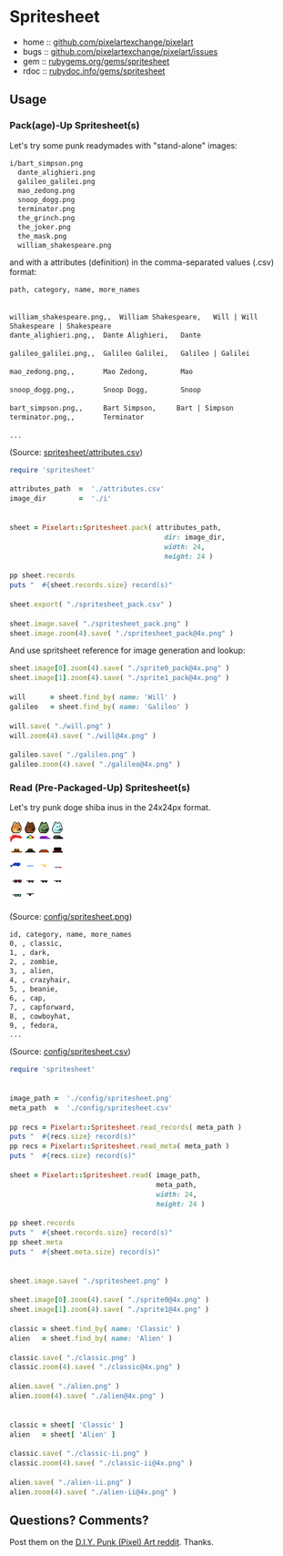 # Spritesheet



* home  :: [github.com/pixelartexchange/pixelart](https://github.com/pixelartexchange/pixelart)
* bugs  :: [github.com/pixelartexchange/pixelart/issues](https://github.com/pixelartexchange/pixelart/issues)
* gem   :: [rubygems.org/gems/spritesheet](https://rubygems.org/gems/spritesheet)
* rdoc  :: [rubydoc.info/gems/spritesheet](http://rubydoc.info/gems/spritesheet)




##  Usage

### Pack(age)-Up Spritesheet(s)


Let's try some punk readymades
with "stand-alone" images:

```
i/bart_simpson.png
  dante_alighieri.png
  galileo_galilei.png
  mao_zedong.png
  snoop_dogg.png
  terminator.png
  the_grinch.png
  the_joker.png
  the_mask.png
  william_shakespeare.png
```

and with a attributes (definition) in the comma-separated values (.csv) format:

```
path, category, name, more_names


william_shakespeare.png,,  William Shakespeare,   Will | Will Shakespeare | Shakespeare
dante_alighieri.png,,  Dante Alighieri,   Dante

galileo_galilei.png,,  Galileo Galilei,   Galileo | Galilei

mao_zedong.png,,       Mao Zedong,        Mao

snoop_dogg.png,,       Snoop Dogg,        Snoop

bart_simpson.png,,     Bart Simpson,     Bart | Simpson
terminator.png,,       Terminator

...
```

(Source: [spritesheet/attributes.csv](sandbox/spritesheet/attributes.csv))




``` ruby
require 'spritesheet'

attributes_path  =  './attributes.csv'
image_dir        =  './i'


sheet = Pixelart::Spritesheet.pack( attributes_path,
                                      dir: image_dir,
                                      width: 24,
                                      height: 24 )

pp sheet.records
puts "  #{sheet.records.size} record(s)"

sheet.export( "./spritesheet_pack.csv" )

sheet.image.save( "./spritesheet_pack.png" )
sheet.image.zoom(4).save( "./spritesheet_pack@4x.png" )
```



And use spritsheet reference
for image generation and lookup:

``` ruby
sheet.image[0].zoom(4).save( "./sprite0_pack@4x.png" )
sheet.image[1].zoom(4).save( "./sprite1_pack@4x.png" )

will      = sheet.find_by( name: 'Will' )
galileo   = sheet.find_by( name: 'Galileo' )

will.save( "./will.png" )
will.zoom(4).save( "./will@4x.png" )

galileo.save( "./galileo.png" )
galileo.zoom(4).save( "./galileo@4x.png" )
```



### Read (Pre-Packaged-Up) Spritesheet(s)

Let's try punk doge shiba inus in the 24x24px format.

![](sandbox/config/spritesheet.png)

(Source: [config/spritesheet.png](sandbox/config/spritesheet.png))

```
id, category, name, more_names
0, , classic,
1, , dark,
2, , zombie,
3, , alien,
4, , crazyhair,
5, , beanie,
6, , cap,
7, , capforward,
8, , cowboyhat,
9, , fedora,
...
```

(Source: [config/spritesheet.csv](sandbox/config/spritesheet.png))


``` ruby
require 'spritesheet'


image_path =  './config/spritesheet.png'
meta_path  =  './config/spritesheet.csv'

pp recs = Pixelart::Spritesheet.read_records( meta_path )
puts "  #{recs.size} record(s)"
pp recs = Pixelart::Spritesheet.read_meta( meta_path )
puts "  #{recs.size} record(s)"

sheet = Pixelart::Spritesheet.read( image_path,
                                    meta_path,
                                    width: 24,
                                    height: 24 )

pp sheet.records
puts "  #{sheet.records.size} record(s)"
pp sheet.meta
puts "  #{sheet.meta.size} record(s)"


sheet.image.save( "./spritesheet.png" )

sheet.image[0].zoom(4).save( "./sprite0@4x.png" )
sheet.image[1].zoom(4).save( "./sprite1@4x.png" )

classic = sheet.find_by( name: 'Classic' )
alien   = sheet.find_by( name: 'Alien' )

classic.save( "./classic.png" )
classic.zoom(4).save( "./classic@4x.png" )

alien.save( "./alien.png" )
alien.zoom(4).save( "./alien@4x.png" )


classic = sheet[ 'Classic' ]
alien   = sheet[ 'Alien' ]

classic.save( "./classic-ii.png" )
classic.zoom(4).save( "./classic-ii@4x.png" )

alien.save( "./alien-ii.png" )
alien.zoom(4).save( "./alien-ii@4x.png" )
```



## Questions? Comments?

Post them on the [D.I.Y. Punk (Pixel) Art reddit](https://old.reddit.com/r/DIYPunkArt). Thanks.
